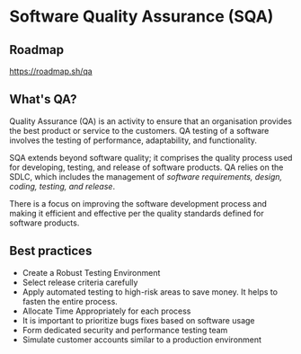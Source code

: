 # Software Quality Assurance (SQA)
## Roadmap 
https://roadmap.sh/qa

## What's QA?
Quality Assurance (QA) is an activity to ensure that an organisation provides the best product or service to the customers. QA testing of a software involves the testing of performance, adaptability, and functionality.

SQA extends beyond software quality; it comprises the quality process used for developing, testing, and release of software products. QA relies on the SDLC, which includes the management of *software requirements, design, coding, testing, and release*.

There is a focus on improving the software development process and making it efficient and effective per the quality standards defined for software products. 

## Best practices
+ Create a Robust Testing Environment
+ Select release criteria carefully
+ Apply automated testing to high-risk areas to save money. It helps to fasten the entire process.
+ Allocate Time Appropriately for each process
+ It is important to prioritize bugs fixes based on software usage
+ Form dedicated security and performance testing team
+ Simulate customer accounts similar to a production environment
